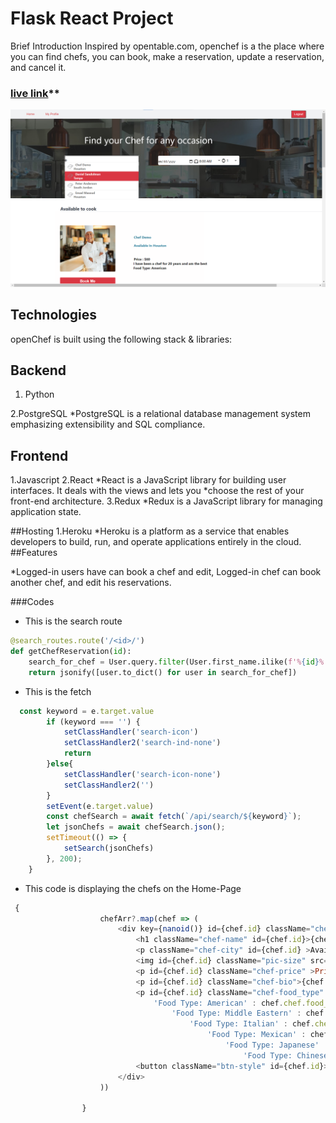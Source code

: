 # Flask React Project

Brief Introduction
Inspired by opentable.com, openchef is a the place where you can find chefs, you can book, make a reservation, update a reservation, and cancel it.

### [live link](https://open-chef.herokuapp.com/login)**

![Alt text](https://github.com/Ace-0101/openchef/blob/main/chefpage.png)

## Technologies
   openChef is built using the following stack & libraries:

## Backend 
   1. Python 

   2.PostgreSQL
      *PostgreSQL is a relational database management system emphasizing extensibility and SQL                    compliance.
   

## Frontend

   1.Javascript
   2.React
      *React is a JavaScript library for building user interfaces. It deals with the views and lets you        *choose the rest of your front-end architecture.
   3.Redux
      *Redux is a JavaScript library for managing application state.

##Hosting 
  1.Heroku
      *Heroku is a platform as a service that enables developers to build, run, and operate applications        entirely in the cloud.
##Features

   *Logged-in users have can book a chef and edit, Logged-in chef can book another chef, and edit his     reservations.
   
###Codes
* This is the search route 
```python 
@search_routes.route('/<id>/')
def getChefReservation(id):
    search_for_chef = User.query.filter(User.first_name.ilike(f'%{id}%')).join(Chef).all()
    return jsonify([user.to_dict() for user in search_for_chef])
```
* This is the fetch 
```javascript
  const keyword = e.target.value
        if (keyword === '') {
            setClassHandler('search-icon')
            setClassHandler2('search-ind-none')
            return
        }else{
            setClassHandler('search-icon-none')
            setClassHandler2('')
        }
        setEvent(e.target.value)
        const chefSearch = await fetch(`/api/search/${keyword}`);
        let jsonChefs = await chefSearch.json();
        setTimeout(() => {
            setSearch(jsonChefs)
        }, 200);
    }
```
* This code is displaying the chefs on the Home-Page
```javascript
 {
                    chefArr?.map(chef => (
                        <div key={nanoid()} id={chef.id} className="chef-container" onClick={chefInfoDisplay}>
                            <h1 className="chef-name" id={chef.id}>{chef.first_name} {chef.last_name}</h1>
                            <p className="chef-city" id={chef.id} >Available In {chef.city}</p>
                            <img id={chef.id} className="pic-size" src={chef.chef.profile_image} alt='chef-pic' />
                            <p id={chef.id} className="chef-price" >Price : ${chef.chef.price}</p>
                            <p id={chef.id} className="chef-bio">{chef.chef.bio}</p>
                            <p id={chef.id} className="chef-food_type" >{chef.chef.food_type_id == 2 ?
                                'Food Type: American' : chef.chef.food_type_id == 3 ?
                                    'Food Type: Middle Eastern' : chef.chef.food_type_id == 1 ?
                                        'Food Type: Italian' : chef.chef.food_type_id == 4 ?
                                            'Food Type: Mexican' : chef.chef.food_type_id == 5 ?
                                                'Food Type: Japanese' : chef.chef.food_type_id == 4 ?
                                                    'Food Type: Chinese' : 'Expert at all meals'}</p>
                            <button className="btn-style" id={chef.id}>Book Me</button>
                        </div>
                    ))

                }
```
